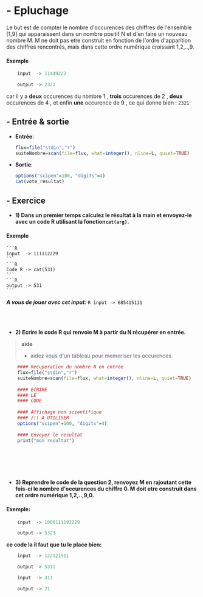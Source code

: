 # - Epluchage

Le but est de compter le nombre d'occurences des chiffres de l'ensemble [1,9] qui apparaissent dans un nombre positif N et d'en faire un nouveau nombre M.
  M ne doit pas etre construit en fonction de l'ordre d'apparition des chiffres rencontrés, mais dans cette ordre numérique croissant 1,2,..,9.
  
  
  
#### Exemple
```R
	input  -> 11449222
```
```R
	output -> 2321
```
car il y a **deux** occurences du nombre 1 , **trois** occurences de 2 , **deux** occurences de 4 , et enfin **une** occurence de 9 , ce qui donne bien : ```2321```

## - Entrée & sortie

+ **Entrée**:

    ```R
    flux=file("stdin","r")
    suiteNombre=scan(file=flux, what=integer(), nline=L, quiet=TRUE)
    ```
+ **Sortie**:

  ```R
  options("scipen"=100, "digits"=4)
  cat(vote_resultat)
  ```

## - Exercice


+ **1) Dans un premier temps calculez le résultat à la main et envoyez-le avec un code R utilisant la fonction```cat(arg)```.**
#### Exemple

	```R
	input  -> 111112229
	```
	```R
	Code R -> cat(531) 
	```
	```R
	output -> 531 
	```
 ***A vous de jouer avec cet input:***
	```R
	input -> 685415111
	```
	
<br/><br/>

+ **2) Ecrire le code R qui renvoie M à partir du N récupérer en entrée.**

> **aide**
> - aidez vous d'un tableau pour memoriser les occurences


```R
	#### Recuperation du nombre N en entrée
	flux=file("stdin","r")
	suiteNombre=scan(file=flux, what=integer(), nline=L, quiet=TRUE)
  
	#### ECRIRE 
	#### LE 
	#### CODE
   
	#### Affichage non scientifique 
	#### /!\ A UTILISER
	options("scipen"=100, "digits"=4)
   
	#### Envoyer le resultat
	print("mon resultat")
   
```
<br/><br/><br/>   
+ **3) Reprendre le code de la question 2, renvoyez M en rajoutant cette fois-ci le nombre d'occurences du chiffre 0. M doit etre construit dans cet ordre numérique 1,2,..,9,0.**

#### Exemple:
```R	
	input  -> 1000111192229
```
```R
   	output -> 5323 
```




**ce code la il faut que tu le place bien:**

```R
	input  -> 122121911
```
```R
	output -> 5311
```

```R
	input  -> 311
```
```R
	output -> 21
```
